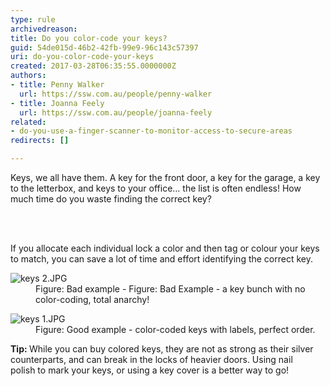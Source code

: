 ```yaml
---
type: rule
archivedreason: 
title: Do you color-code your keys?
guid: 54de015d-46b2-42fb-99e9-96c143c57397
uri: do-you-color-code-your-keys
created: 2017-03-28T06:35:55.0000000Z
authors:
- title: Penny Walker
  url: https://ssw.com.au/people/penny-walker
- title: Joanna Feely
  url: https://ssw.com.au/people/joanna-feely
related:
- do-you-use-a-finger-scanner-to-monitor-access-to-secure-areas
redirects: []

---
```



<p class="ssw15-rteElement-P">​​​Keys, we all have them. A key for the front door, a key for the garage, a key to the letterbox, and keys to your office… the list is often endless! How much time do you waste finding the correct key?​<br></p>
<br><excerpt class='endintro'></excerpt><br>
<p>If you allocate each individual lock a color and then tag or colour your keys to match, you can save a lot of time and effort identifying the correct key.<br></p>
<dl class="badImage"><dt><img src="/SiteAssets/do-you-colour-code-your-keys/keys%202.JPG" alt="keys 2.JPG" /></dt><dd>Figure&#58;&#160;Bad example - Figure&#58; Bad Example - a key bunch with no color-coding, total anarchy!&#160;<br></dd></dl><dl class="goodImage"><dt><img src="/SiteAssets/do-you-colour-code-your-keys/keys%201.JPG" alt="keys 1.JPG" /></dt><dd class="ssw15-rteElement-FigureGood">Figure&#58; Good example - color-coded&#160;keys with labels, perfect order.</dd></dl><p><strong>Tip&#58; </strong>While you can buy colored keys, they are not as strong as their silver counterparts,&#160;and can break in the locks of heavier doors. Using nail polish&#160;to mark your keys,&#160;or using&#160;a key ​cover is a better way to go!&#160;<br></p>



